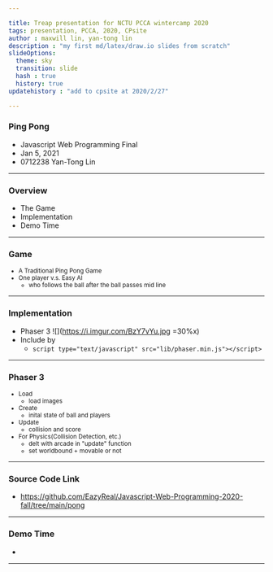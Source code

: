 ```yaml
---

title: Treap presentation for NCTU PCCA wintercamp 2020
tags: presentation, PCCA, 2020, CPsite
author : maxwill lin, yan-tong lin
description : "my first md/latex/draw.io slides from scratch"
slideOptions:  
  theme: sky
  transition: slide
  hash : true
  history: true
updatehistory : "add to cpsite at 2020/2/27"

---
```



<!-- CSS -->
<style>
div.left {
    text-align: left;
}
</style>

<style>
div.small {
    font-size: 0.85em;
}
</style>


### Ping Pong
- Javascript Web Programming Final
- Jan 5, 2021
- 0712238 Yan-Tong Lin

---

### Overview
- The Game
- Implementation
- Demo Time

---

### Game

<small>

- A Traditional Ping Pong Game
- One player v.s. Easy AI
    - who follows the ball after the ball passes mid line

</small>

---


### Implementation
- Phaser 3
![](https://i.imgur.com/BzY7vYu.jpg =30%x)
- Include by 
    - `script type="text/javascript" src="lib/phaser.min.js"></script>`

---

### Phaser 3

<small>

- Load
    - load images
- Create
    - inital state of ball and players
- Update
    - collision and score
- For Physics(Collision Detection, etc.)
    - delt with arcade in "update" function
    - set worldbound + movable or not

</small>

---

### Source Code Link
- https://github.com/EazyReal/Javascript-Web-Programming-2020-fall/tree/main/pong

---

### Demo Time
- 

---